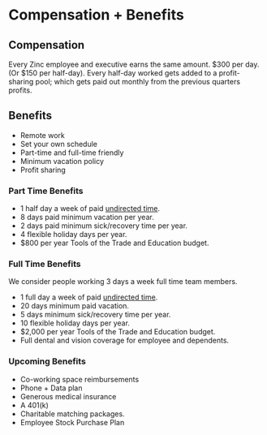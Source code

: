 # Compensation + Benefits

## Compensation

Every Zinc employee and executive earns the same amount. $300 per day. (Or $150
per half-day). Every half-day worked gets added to a profit-sharing pool; which
gets paid out monthly from the previous quarters profits.

## Benefits
 * Remote work
 * Set your own schedule
 * Part-time and full-time friendly
 * Minimum vacation policy
 * Profit sharing

### Part Time Benefits
 * 1 half day a week of paid [undirected time](/undirected-time-explained).
 * 8 days paid minimum vacation per year.
 * 2 days paid minimum sick/recovery time per year.
 * 4 flexible holiday days per year.
 * $800 per year Tools of the Trade and Education budget.

### Full Time Benefits
We consider people working 3 days a week full time team members.

 * 1 full day a week of paid [undirected time](/undirected-time-explained).
 * 20 days minimum paid vacation.
 * 5 days minimum sick/recovery time per year.
 * 10 flexible holiday days per year.
 * $2,000 per year Tools of the Trade and Education budget.
 * Full dental and vision coverage for employee and dependents.

### Upcoming Benefits
 * Co-working space reimbursements
 * Phone + Data plan
 * Generous medical insurance
 * A 401(k)
 * Charitable matching packages.
 * Employee Stock Purchase Plan
